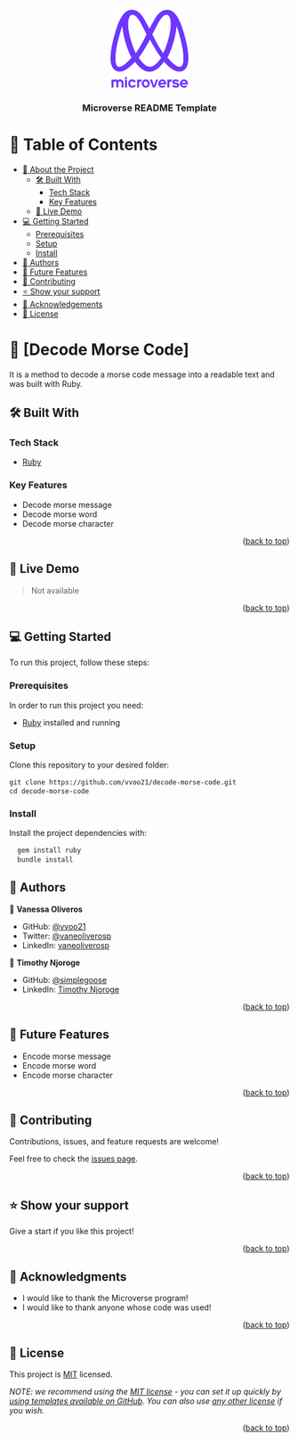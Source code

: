 <a name="readme-top"></a>

<div align="center">

  <img src="https://raw.githubusercontent.com/vvoo21/readme-template/master/murple_logo.png" alt="logo" width="140"  height="auto" />
  <br/>

  <h3><b>Microverse README Template</b></h3>

</div>

# 📗 Table of Contents

- [📖 About the Project](#about-project)
  - [🛠 Built With](#built-with)
    - [Tech Stack](#tech-stack)
    - [Key Features](#key-features)
  - [🚀 Live Demo](#live-demo)
- [💻 Getting Started](#getting-started)
  - [Prerequisites](#prerequisites)
  - [Setup](#setup)
  - [Install](#install)
- [👥 Authors](#authors)
- [🔭 Future Features](#future-features)
- [🤝 Contributing](#contributing)
- [⭐️ Show your support](#support)
- [🙏 Acknowledgements](#acknowledgements)
- [📝 License](#license)

# 📖 [Decode Morse Code] <a name="about-project"></a>

It is a method to decode a morse code message into a readable text and was built with Ruby. 

## 🛠 Built With <a name="built-with"></a>

### Tech Stack <a name="tech-stack"></a>

- [Ruby](https://www.ruby-lang.org/en/) 

### Key Features <a name="key-features"></a>

- Decode morse message
- Decode morse word
- Decode morse character

<p align="right">(<a href="#readme-top">back to top</a>)</p>

## 🚀 Live Demo <a name="live-demo"></a>

> Not available

<p align="right">(<a href="#readme-top">back to top</a>)</p>

## 💻 Getting Started <a name="getting-started"></a>

To run this project, follow these steps:

### Prerequisites

In order to run this project you need:

- [Ruby](https://www.ruby-lang.org/en/) installed and running

### Setup

Clone this repository to your desired folder:

```
git clone https://github.com/vvoo21/decode-morse-code.git
cd decode-morse-code
```

### Install

Install the project dependencies with:

```sh
  gem install ruby
  bundle install
```

## 👥 Authors <a name="authors"></a>

👤 **Vanessa Oliveros**

- GitHub: [@vvoo21](https://github.com/vvoo21)
- Twitter: [@vaneoliverosp](https://twitter.com/vaneoliverosp)
- LinkedIn: [vaneoliverosp](https://www.linkedin.com/in/vaneoliverosp/)

👤 **Timothy Njoroge**

- GitHub: [@simplegoose](https://github.com/simplegoose)
- LinkedIn: [Timothy Njoroge](https://www.linkedin.com/in/timothy-njoroge-mwangi/)

<p align="right">(<a href="#readme-top">back to top</a>)</p>

## 🔭 Future Features <a name="future-features"></a>

- Encode morse message
- Encode morse word
- Encode morse character

<p align="right">(<a href="#readme-top">back to top</a>)</p>

## 🤝 Contributing <a name="contributing"></a>

Contributions, issues, and feature requests are welcome!

Feel free to check the [issues page](../../issues/).

<p align="right">(<a href="#readme-top">back to top</a>)</p>

## ⭐️ Show your support <a name="support"></a>

Give a start if you like this project!

<p align="right">(<a href="#readme-top">back to top</a>)</p>

## 🙏 Acknowledgments <a name="acknowledgements"></a>

- I would like to thank the Microverse program!
- I would like to thank anyone whose code was used!

<p align="right">(<a href="#readme-top">back to top</a>)</p>

## 📝 License <a name="license"></a>

This project is [MIT](./LICENSE) licensed.

_NOTE: we recommend using the [MIT license](https://choosealicense.com/licenses/mit/) - you can set it up quickly by [using templates available on GitHub](https://docs.github.com/en/communities/setting-up-your-project-for-healthy-contributions/adding-a-license-to-a-repository). You can also use [any other license](https://choosealicense.com/licenses/) if you wish._

<p align="right">(<a href="#readme-top">back to top</a>)</p>
